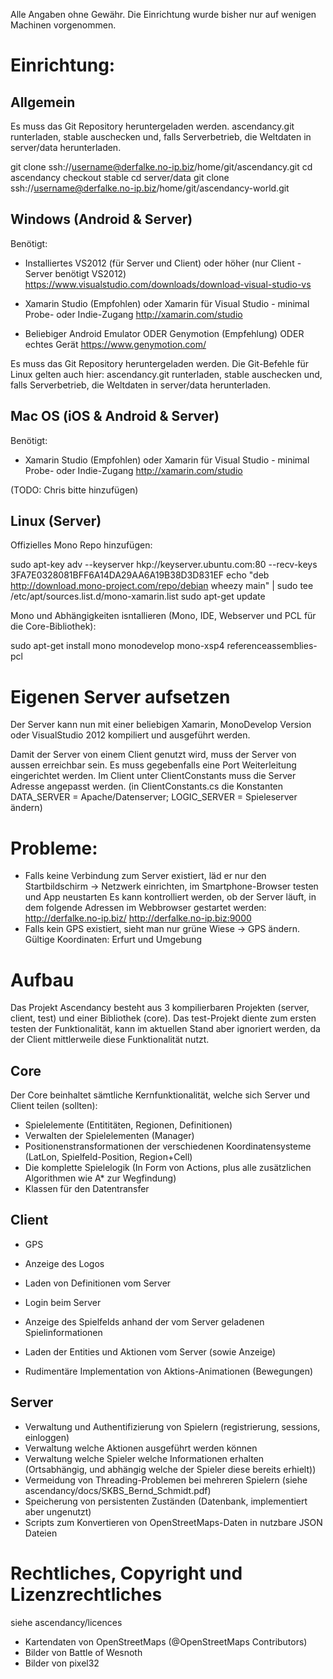 Alle Angaben ohne Gewähr. Die Einrichtung wurde bisher nur auf wenigen Machinen vorgenommen.

# Einrichtung:
## Allgemein

Es muss das Git Repository heruntergeladen werden.
ascendancy.git runterladen, stable auschecken und, falls Serverbetrieb, die Weltdaten in server/data herunterladen.

git clone ssh://username@derfalke.no-ip.biz/home/git/ascendancy.git
cd ascendancy
checkout stable
cd server/data
git clone ssh://username@derfalke.no-ip.biz/home/git/ascendancy-world.git


## Windows (Android & Server)
Benötigt:
- Installiertes VS2012 (für Server und Client) oder höher (nur Client - Server benötigt VS2012) 
https://www.visualstudio.com/downloads/download-visual-studio-vs

- Xamarin Studio (Empfohlen) oder Xamarin für Visual Studio - minimal Probe- oder Indie-Zugang
http://xamarin.com/studio

- Beliebiger Android Emulator ODER Genymotion (Empfehlung) ODER echtes Gerät
https://www.genymotion.com/

Es muss das Git Repository heruntergeladen werden. Die Git-Befehle für Linux gelten auch hier:
ascendancy.git runterladen, stable auschecken und, falls Serverbetrieb, die Weltdaten in server/data herunterladen.

## Mac OS (iOS & Android & Server)
Benötigt:
- Xamarin Studio (Empfohlen) oder Xamarin für Visual Studio - minimal Probe- oder Indie-Zugang
http://xamarin.com/studio

(TODO: Chris bitte hinzufügen)

## Linux (Server)

Offizielles Mono Repo hinzufügen:

sudo apt-key adv --keyserver hkp://keyserver.ubuntu.com:80 --recv-keys 3FA7E0328081BFF6A14DA29AA6A19B38D3D831EF
echo "deb http://download.mono-project.com/repo/debian wheezy main" | sudo tee /etc/apt/sources.list.d/mono-xamarin.list
sudo apt-get update

Mono und Abhängigkeiten isntallieren (Mono, IDE, Webserver und PCL für die Core-Bibliothek):

sudo apt-get install mono monodevelop mono-xsp4  referenceassemblies-pcl 


# Eigenen Server aufsetzen
Der Server kann nun mit einer beliebigen Xamarin, MonoDevelop Version oder VisualStudio 2012 kompiliert und ausgeführt werden.

Damit der Server von einem Client genutzt wird, muss der Server von aussen erreichbar sein. Es muss gegebenfalls eine Port Weiterleitung eingerichtet werden.
Im Client unter ClientConstants muss die Server Adresse angepasst werden. (in ClientConstants.cs die Konstanten DATA_SERVER = Apache/Datenserver; LOGIC_SERVER = Spieleserver ändern) 


# Probleme:
- Falls keine Verbindung zum Server existiert, läd er nur den Startbildschirm -> Netzwerk einrichten, im Smartphone-Browser testen und App neustarten
Es kann kontrolliert werden, ob der Server läuft, in dem folgende Adressen im Webbrowser gestartet werden:
http://derfalke.no-ip.biz/
http://derfalke.no-ip.biz:9000
- Falls kein GPS existiert, sieht man nur grüne Wiese -> GPS ändern. Gültige Koordinaten: Erfurt und Umgebung



# Aufbau
Das Projekt Ascendancy besteht aus 3 kompilierbaren Projekten (server, client, test) und einer Bibliothek (core).
Das test-Projekt diente zum ersten testen der Funktionalität, kann im aktuellen Stand aber ignoriert werden, da der Client mittlerweile diese Funktionalität nutzt.

## Core
Der Core beinhaltet sämtliche Kernfunktionalität, welche sich Server und Client teilen (sollten):
- Spielelemente (Entititäten, Regionen, Definitionen)
- Verwalten der Spielelementen (Manager)
- Positionenstransformationen der verschiedenen Koordinatensysteme (LatLon, Spielfeld-Position, Region+Cell)
- Die komplette Spielelogik (In Form von Actions, plus alle zusätzlichen Algorithmen wie A* zur Wegfindung)
- Klassen für den Datentransfer 

## Client 
- GPS
- Anzeige des Logos
- Laden von Definitionen vom Server
    
- Login beim Server
- Anzeige des Spielfelds anhand der vom Server geladenen Spielinformationen
- Laden der Entities und Aktionen vom Server (sowie Anzeige)
- Rudimentäre Implementation von Aktions-Animationen (Bewegungen)

## Server
- Verwaltung und Authentifizierung von Spielern (registrierung, sessions, einloggen)
- Verwaltung welche Aktionen ausgeführt werden können
- Verwaltung welche Spieler welche Informationen erhalten (Ortsabhängig, und abhängig welche der Spieler diese bereits erhielt))
- Vermeidung von Threading-Problemen bei mehreren Spielern (siehe ascendancy/docs/SKBS_Bernd_Schmidt.pdf)
- Speicherung von persistenten Zuständen (Datenbank, implementiert aber ungenutzt)
- Scripts zum Konvertieren von OpenStreetMaps-Daten in nutzbare JSON Dateien


# Rechtliches, Copyright und Lizenzrechtliches
siehe ascendancy/licences
- Kartendaten von OpenStreetMaps (@OpenStreetMaps Contributors)
- Bilder von Battle of Wesnoth
- Bilder von pixel32